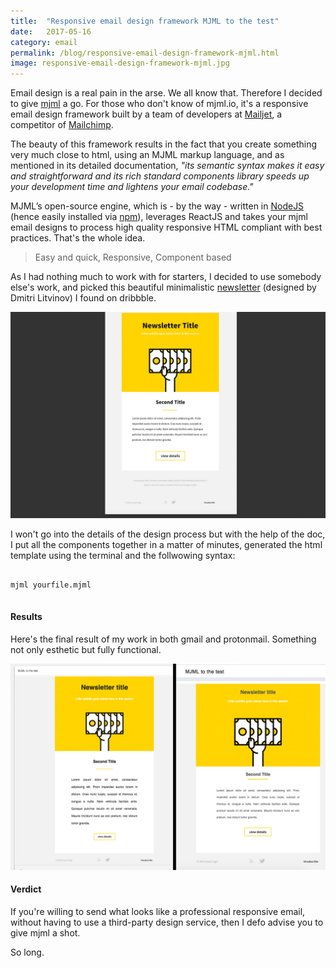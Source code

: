 ```yaml
---
title:  "Responsive email design framework MJML to the test"
date:   2017-05-16
category: email
permalink: /blog/responsive-email-design-framework-mjml.html
image: responsive-email-design-framework-mjml.jpg
---
```

Email design is a real pain in the arse. We all know that. Therefore I decided to give [mjml](https://mjml.io/) a go. For those who don't know of mjml.io, it's a responsive email design framework built by a team of developers at [Mailjet](https://www.mailjet.com), a competitor of [Mailchimp](https://mailchimp.com/).

The beauty of this framework results in the fact that you create something very much close to html, using an MJML markup language, and as mentioned in its detailed documentation, *"its semantic syntax makes it easy and straightforward and its rich standard components library speeds up your development time and lightens your email codebase."*

MJML’s open-source engine, which is - by the way - written in [NodeJS](https://nodejs.org/en/) (hence easily installed via [npm](https://www.npmjs.com/package/mjml)), leverages ReactJS and takes your mjml email designs to process high quality responsive HTML compliant with best practices. That's the whole idea.

> Easy and quick, Responsive, Component based

As I had nothing much to work with for starters, I decided to use somebody else's work, and picked this beautiful minimalistic [newsletter](https://dribbble.com/shots/1518379-Newsletter) (designed by Dmitri Litvinov) I found on dribbble.

![newsletter model](/img/mjml-dribbble-model.jpg "newsletter model")

I won't go into the details of the design process but with the help of the doc, I put all the components together in a matter of minutes, generated the html template using the terminal and the follwowing syntax:

<pre>
<code class="language-ruby">
mjml yourfile.mjml
</code>
</pre>




#### Results

Here's the final result of my work in both gmail and protonmail. 
Something not only esthetic but fully functional.

![mjml results](/img/mjml-results.jpg "mjml results")

#### Verdict

If you're willing to send what looks like a professional responsive email, without having to use a third-party design service, then I defo advise you to give mjml a shot.


So long.